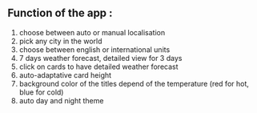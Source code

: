 ## Function of the app :
1. choose between auto or manual localisation
1. pick any city in the world
1. choose between english or international units
1. 7 days weather forecast, detailed view for 3 days
1. click on cards to have detailed weather forecast
1. auto-adaptative card height
2. background color of the titles depend of the temperature (red for hot, blue for cold)
1. auto day and night theme

